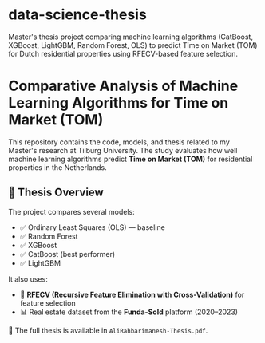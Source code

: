 # data-science-thesis
Master's thesis project comparing machine learning algorithms (CatBoost, XGBoost, LightGBM, Random Forest, OLS) to predict Time on Market (TOM) for Dutch residential properties using RFECV-based feature selection.
# Comparative Analysis of Machine Learning Algorithms for Time on Market (TOM)

This repository contains the code, models, and thesis related to my Master's research at Tilburg University. The study evaluates how well machine learning algorithms predict **Time on Market (TOM)** for residential properties in the Netherlands.

## 📄 Thesis Overview

The project compares several models:
- ✅ Ordinary Least Squares (OLS) — baseline
- ✅ Random Forest
- ✅ XGBoost
- ✅ CatBoost (best performer)
- ✅ LightGBM

It also uses:
- 🧠 **RFECV (Recursive Feature Elimination with Cross-Validation)** for feature selection
- 📊 Real estate dataset from the **Funda-Sold** platform (2020–2023)

📄 The full thesis is available in `AliRahbarimanesh-Thesis.pdf`.





